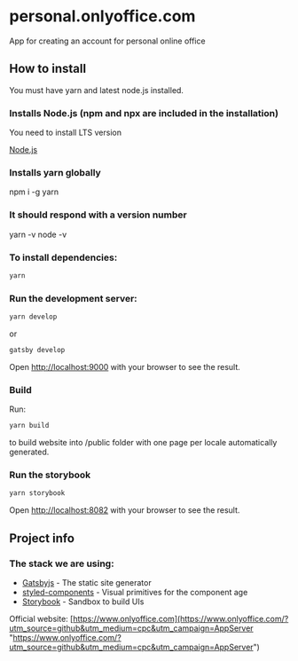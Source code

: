 # personal.onlyoffice.com

App for creating an account for personal online office

## How to install

You must have yarn and latest node.js installed.

### Installs Node.js (npm and npx are included in the installation)

You need to install LTS version

[Node.js](https://nodejs.org/)

### Installs yarn globally

npm i -g yarn

### It should respond with a version number

yarn -v
node -v

### To install dependencies:

```bash
yarn
```

### Run the development server:

```bash
yarn develop
```

or

```bash
gatsby develop
```

Open [http://localhost:9000](http://localhost:9000) with your browser to see the result.

### Build

Run:

```bash
yarn build
```

to build website into /public folder with one page per locale automatically generated.

### Run the storybook

```bash
yarn storybook
```

Open [http://localhost:8082](http://localhost:8082) with your browser to see the result.

## Project info

### The stack we are using:

- [Gatsbyjs](https://www.gatsbyjs.com) - The static site generator
- [styled-components](https://styled-components.com/) - Visual primitives for the component age
- [Storybook](https://storybook.js.org) - Sandbox to build UIs

Official website: [https://www.onlyoffice.com](https://www.onlyoffice.com/?utm_source=github&utm_medium=cpc&utm_campaign=AppServer "https://www.onlyoffice.com/?utm_source=github&utm_medium=cpc&utm_campaign=AppServer")
